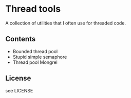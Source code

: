 # Thread tools

A collection of utilities that I often use for threaded code.


## Contents

* Bounded thread pool
* Stupid simple semaphore
* Thread pool Mongrel
 

## License
see LICENSE
